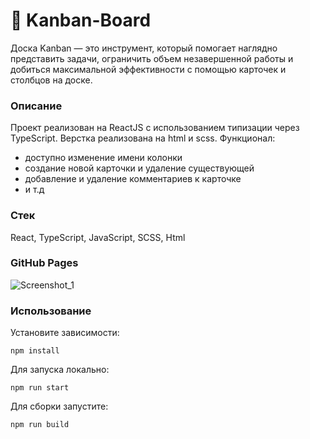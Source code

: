 # 🚀 Kanban-Board
Доска Kanban — это инструмент, который помогает наглядно представить задачи, ограничить объем незавершенной работы и добиться максимальной эффективности с помощью карточек и столбцов на доске.

### Описание
Проект реализован на ReactJS с использованием типизации через TypeScript. Верстка реализована на  html и scss. 
Функционал:
- доступно изменение имени колонки
- создание новой карточки и удаление существующей
- добавление и удаление комментариев к карточке
- и т.д

### Стек
React, TypeScript, JavaScript, SCSS, Html

### GitHub Pages


![Screenshot_1](https://user-images.githubusercontent.com/87168061/206144359-051489cf-3f74-4020-b419-4cfcae9c17ad.png)

### Использование

Установите зависимости:
```
npm install
```
Для запуска локально:
```
npm run start
```
Для сборки запустите:
```
npm run build
```
